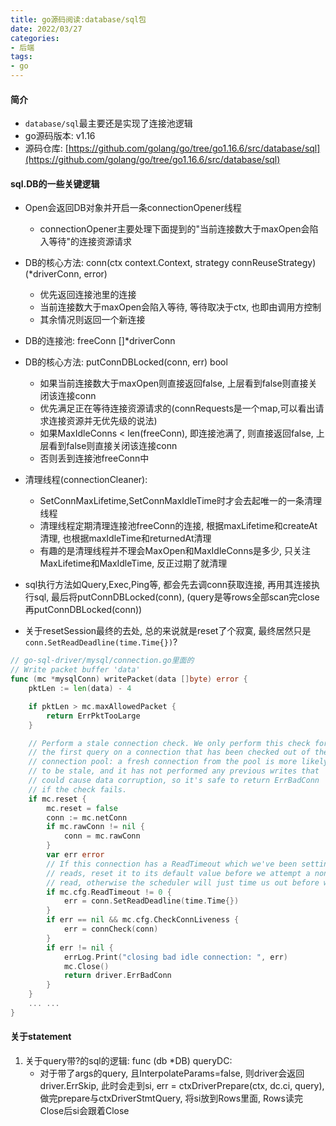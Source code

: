 ```yaml
---
title: go源码阅读:database/sql包
date: 2022/03/27
categories: 
- 后端
tags:
- go
---
```


#### 简介
* `database/sql`最主要还是实现了连接池逻辑
* go源码版本: v1.16
* 源码仓库: [https://github.com/golang/go/tree/go1.16.6/src/database/sql](https://github.com/golang/go/tree/go1.16.6/src/database/sql)

#### sql.DB的一些关键逻辑
* Open会返回DB对象并开启一条connectionOpener线程
    - connectionOpener主要处理下面提到的"当前连接数大于maxOpen会陷入等待"的连接资源请求

* DB的核心方法: conn(ctx context.Context, strategy connReuseStrategy) (*driverConn, error)
    - 优先返回连接池里的连接
    - 当前连接数大于maxOpen会陷入等待, 等待取决于ctx, 也即由调用方控制
    - 其余情况则返回一个新连接

* DB的连接池: freeConn []*driverConn

* DB的核心方法: putConnDBLocked(conn, err) bool
    - 如果当前连接数大于maxOpen则直接返回false, 上层看到false则直接关闭该连接conn
    - 优先满足正在等待连接资源请求的(connRequests是一个map,可以看出请求连接资源并无优先级的说法)
    - 如果MaxIdleConns < len(freeConn), 即连接池满了, 则直接返回false, 上层看到false则直接关闭该连接conn
    - 否则丢到连接池freeConn中


* 清理线程(connectionCleaner):
    - SetConnMaxLifetime,SetConnMaxIdleTime时才会去起唯一的一条清理线程
    - 清理线程定期清理连接池freeConn的连接, 根据maxLifetime和createAt清理, 也根据maxIdleTime和returnedAt清理
    - 有趣的是清理线程并不理会MaxOpen和MaxIdleConns是多少, 只关注MaxLifetime和MaxIdleTime, 反正过期了就清理


* sql执行方法如Query,Exec,Ping等, 都会先去调conn获取连接, 再用其连接执行sql, 最后将putConnDBLocked(conn), (query是等rows全部scan完close再putConnDBLocked(conn))


* 关于resetSession最终的去处, 总的来说就是reset了个寂寞, 最终居然只是`conn.SetReadDeadline(time.Time{})`? 
```go
// go-sql-driver/mysql/connection.go里面的
// Write packet buffer 'data'
func (mc *mysqlConn) writePacket(data []byte) error {
    pktLen := len(data) - 4

    if pktLen > mc.maxAllowedPacket {
        return ErrPktTooLarge
    }

    // Perform a stale connection check. We only perform this check for
    // the first query on a connection that has been checked out of the
    // connection pool: a fresh connection from the pool is more likely
    // to be stale, and it has not performed any previous writes that
    // could cause data corruption, so it's safe to return ErrBadConn
    // if the check fails.
    if mc.reset {
        mc.reset = false
        conn := mc.netConn
        if mc.rawConn != nil {
            conn = mc.rawConn
        }
        var err error
        // If this connection has a ReadTimeout which we've been setting on
        // reads, reset it to its default value before we attempt a non-blocking
        // read, otherwise the scheduler will just time us out before we can read
        if mc.cfg.ReadTimeout != 0 {
            err = conn.SetReadDeadline(time.Time{})
        }
        if err == nil && mc.cfg.CheckConnLiveness {
            err = connCheck(conn)
        }
        if err != nil {
            errLog.Print("closing bad idle connection: ", err)
            mc.Close()
            return driver.ErrBadConn
        }
    }
    ... ...
}
```


#### 关于statement
1. 关于query带?的sql的逻辑: func (db *DB) queryDC:
    * 对于带了args的query, 且InterpolateParams=false, 则driver会返回driver.ErrSkip, 此时会走到si, err = ctxDriverPrepare(ctx, dc.ci, query), 做完prepare与ctxDriverStmtQuery, 将si放到Rows里面, Rows读完Close后si会跟着Close
